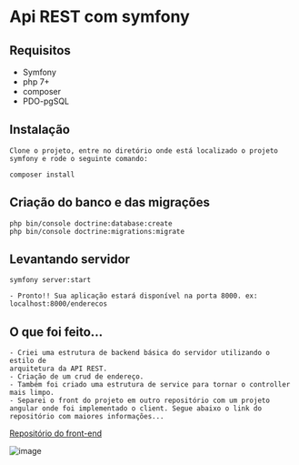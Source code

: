 # Api REST com symfony 

## Requisitos
- Symfony
- php 7+
- composer
- PDO-pgSQL

## Instalação
```
Clone o projeto, entre no diretório onde está localizado o projeto symfony e rode o seguinte comando:

composer install
```

## Criação do banco e das migrações
```
php bin/console doctrine:database:create
php bin/console doctrine:migrations:migrate
```

## Levantando servidor
```
symfony server:start

- Pronto!! Sua aplicação estará disponível na porta 8000. ex: localhost:8000/enderecos
```

## O que foi feito...

```
- Criei uma estrutura de backend básica do servidor utilizando o estilo de 
arquitetura da API REST.
- Criação de um crud de endereço.
- Também foi criado uma estrutura de service para tornar o controller mais limpo.
- Separei o front do projeto em outro repositório com um projeto angular onde foi implementado o client. Segue abaixo o link do repositório com maiores informações...
```
[Repositório do front-end](https://github.com/lucascvasconcelos/endereco-api-client)

![image](https://i.ibb.co/LhLXG58/Captura-de-tela-de-2020-02-10-01-51-05.png)